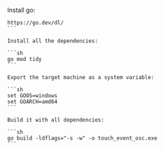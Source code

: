 Install go:
````
https://go.dev/dl/
```

Install all the dependencies:

```sh
go mod tidy
```

Export the target machine as a system variable:

```sh
set GOOS=windows
set GOARCH=amd64
```

Build it with all dependencies:

```sh
go build -ldflags="-s -w" -o touch_event_osc.exe
```
